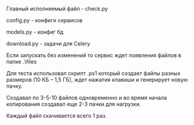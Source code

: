 

Главный исполняемый файл - check.py

config.py - конфиги сервисов

models.py - конфиг бд

download.py - задачи для Celery

Если запускать без изменений то сервис ждет появления файлов в папке .\\files

Для теста использовал скрипт .ps1 который создает файлы разных размеров (10 КБ – 1,5 ГБ), ждет нажатия клавиши и генерирует новую пачку. 

Создавал по 3-5-10 файлов одновременно и во время начала копирования создавал еще 2-3 пачки для нагрузки. 

Каждый файл скачивается всего 1 раз.
